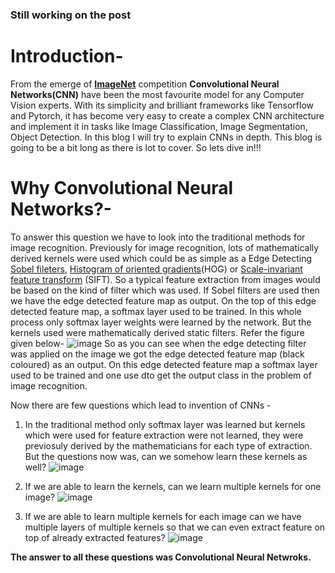 
### Still working on the post


# **Introduction**-
From the emerge of [**ImageNet**](https://image-net.org/challenges/LSVRC/) competition **Convolutional Neural Networks(CNN)** have been the most favourite model for any Computer Vision experts. With its simplicity and brilliant frameworks like Tensorflow and Pytorch, it has become very easy to create a complex CNN architecture and implement it in tasks like Image Classification, Image Segmentation, Object Detection. In this blog I will try to explain CNNs in depth. This blog is going to be a bit long as there is lot to cover. So lets dive in!!!

# **Why Convolutional Neural Networks?**-
To answer this question we have to look into the traditional methods for image recognition. Previously for image recognition, lots of mathematically derived kernels were used which could be as simple as a Edge Detecting [Sobel fileters](https://en.wikipedia.org/wiki/Sobel_operator), [Histogram of oriented gradients](https://en.wikipedia.org/wiki/Histogram_of_oriented_gradients)(HOG) or [Scale-invariant feature transform](https://en.wikipedia.org/wiki/Scale-invariant_feature_transform) (SIFT). So a typical feature extraction from images would be based on the kind of filter which was used. If Sobel filters are used then we have the edge detected feature map as output. On the top of this edge detected feature map, a softmax layer used to be trained. In this whole process only softmax layer weights were learned by the network. But the kernels used were mathematically derived static filters. Refer the figure given below-
![image](https://user-images.githubusercontent.com/46114095/121986872-fdc0a400-cdb4-11eb-900f-0a031caa9d94.png)
So as you can see when the edge detecting filter was applied on the image we got the edge detected feature map (black coloured) as an output. On this edge detected feature map a softmax layer used to be trained and one use dto get the output class in the problem of image recognition.

Now there are few questions which lead to invention of CNNs - 
1. In the traditional method only softmax layer was learned but kernels which were used for feature extraction were not learned, they were previosuly derived by the mathematicians for each type of extraction. But the questions now was, can we somehow learn these kernels as well?
![image](https://user-images.githubusercontent.com/46114095/121987660-8be95a00-cdb6-11eb-8330-9ccad29cdf55.png)

2. If we are able to learn the kernels, can we learn multiple kernels for one image?
![image](https://user-images.githubusercontent.com/46114095/121987720-aae7ec00-cdb6-11eb-9915-de71509aa691.png) 

3. If we are able to learn multiple kernels for each image can we have multiple layers of multiple kernels so that we can even extract feature on top of already extracted features?
![image](https://user-images.githubusercontent.com/46114095/121987762-baffcb80-cdb6-11eb-9e19-15bcdc06f85d.png)

**The answer to all these questions was Convolutional Neural Netwroks.**

